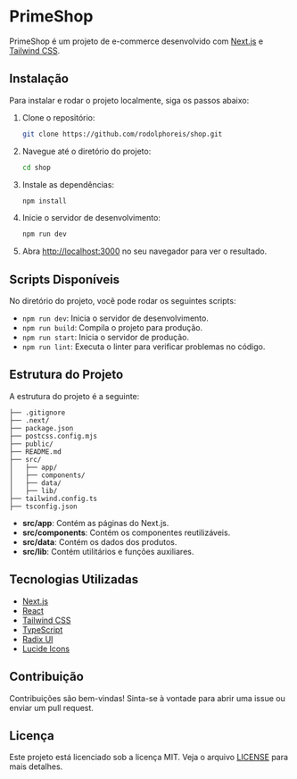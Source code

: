 # PrimeShop

PrimeShop é um projeto de e-commerce desenvolvido com [Next.js](https://nextjs.org) e [Tailwind CSS](https://tailwindcss.com).

## Instalação

Para instalar e rodar o projeto localmente, siga os passos abaixo:

1. Clone o repositório:

   ```bash
   git clone https://github.com/rodolphoreis/shop.git
   ```

2. Navegue até o diretório do projeto:

   ```bash
   cd shop
   ```

3. Instale as dependências:

   ```bash
   npm install
   ```

4. Inicie o servidor de desenvolvimento:

   ```bash
   npm run dev
   ```

5. Abra [http://localhost:3000](http://localhost:3000) no seu navegador para ver o resultado.

## Scripts Disponíveis

No diretório do projeto, você pode rodar os seguintes scripts:

- `npm run dev`: Inicia o servidor de desenvolvimento.
- `npm run build`: Compila o projeto para produção.
- `npm run start`: Inicia o servidor de produção.
- `npm run lint`: Executa o linter para verificar problemas no código.

## Estrutura do Projeto

A estrutura do projeto é a seguinte:

```
├── .gitignore
├── .next/
├── package.json
├── postcss.config.mjs
├── public/
├── README.md
├── src/
│   ├── app/
│   ├── components/
│   ├── data/
│   ├── lib/
├── tailwind.config.ts
├── tsconfig.json
```

- **src/app**: Contém as páginas do Next.js.
- **src/components**: Contém os componentes reutilizáveis.
- **src/data**: Contém os dados dos produtos.
- **src/lib**: Contém utilitários e funções auxiliares.

## Tecnologias Utilizadas

- [Next.js](https://nextjs.org)
- [React](https://reactjs.org)
- [Tailwind CSS](https://tailwindcss.com)
- [TypeScript](https://www.typescriptlang.org)
- [Radix UI](https://www.radix-ui.com)
- [Lucide Icons](https://lucide.dev)

## Contribuição

Contribuições são bem-vindas! Sinta-se à vontade para abrir uma issue ou enviar um pull request.

## Licença

Este projeto está licenciado sob a licença MIT. Veja o arquivo [LICENSE](LICENSE) para mais detalhes.
